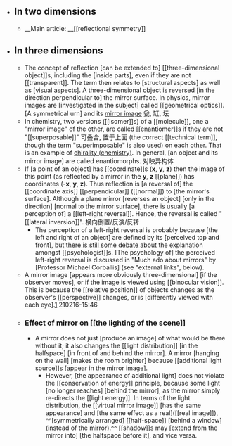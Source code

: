 - ## In two dimensions
    - __Main article: __[[reflectional symmetry]]
- ## In three dimensions
    - The concept of reflection [can be extended to] [[three-dimensional object]]s, including the [inside parts], even if they are not [[transparent]]. The term then relates to [structural aspects] as well as [visual aspects]. A three-dimensional object is reversed [in the direction perpendicular to] the mirror surface. In physics, mirror images are [investigated in the subject] called [[geometrical optics]].
        [A symmetrical urn] and its [mirror image](https://en.wikipedia.org/wiki/File:Mirror.jpg) 瓮, 缸, 坛
    - In chemistry, two versions ([[isomer]]s) of a [[molecule]], one a "mirror image" of the other, are called [[enantiomer]]s if they are not "[[superposable]]" 可叠合, 置于上面 (the correct [[technical term]], though the term "superimposable" is also used) on each other. That is an example of [chirality (chemistry)]([[chirality]]). In general, [an object and its mirror image] are called enantiomorphs. 对映异构体
    - If [a point of an object] has [[coordinate]]s (__x__, __y__, __z__) then the image of this point (as reflected by a mirror in the __y__, __z__ [[plane]]) has coordinates (-__x__, __y__, __z__). Thus reflection is [a reversal of] the [[coordinate axis]] [[perpendicular]] ([[normal]]) to [the mirror's surface]. Although a plane mirror [reverses an object] [only in the direction] [normal to the mirror surface], there is usually [a perception of] a [[left-right reversal]]. Hence, the reversal is called "[[lateral inversion]]". 横向倒置/反演/反转 
        - The perception of a left-right reversal is probably because [the left and right of an object] are defined by its [perceived top and front], but [there is still some debate about]([[debate]]) the explanation amongst [[psychologist]]s. [The psychology of] the perceived left-right reversal is discussed in "Much ado about mirrors" by [Professor Michael Corballis] (see "external links", below).
    - A mirror image [appears more obviously three-dimensional] [if the observer moves], or if the image is viewed using [[binocular vision]]. This is because the [[relative position]] of objects changes as the observer's [[perspective]] changes, or is [differently viewed with each eye].[1](((PvT0NQ9Wa)))
210216-15:46
    - ### Effect of mirror on [[the lighting of the scene]]
        - A mirror does not just [produce an image] of what would be there without it; it also changes the [[light distribution]] [in the halfspace] [in front of and behind the mirror]. A mirror [hanging on the wall] [makes the room brighter] because [[additional light source]]s [appear in the mirror image]. 
            - However, [the appearance of additional light] does not violate the [[conservation of energy]] principle, because some light [no longer reaches] [behind the mirror], as the mirror simply re-directs the [[light energy]]. In terms of the light distribution, the [[virtual mirror image]] [has the same appearance] and [the same effect as a real]([[real image]]), ^^[symmetrically arranged] [[half-space]] [behind a window] (instead of the mirror).^^ [[shadow]]s may [extend from the mirror into] [the halfspace before it], and vice versa.
